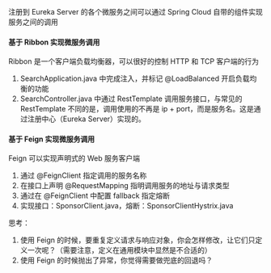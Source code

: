 注册到 Eureka Server 的各个微服务之间可以通过 Spring Cloud 自带的组件实现服务之间的调用

#### 基于 Ribbon 实现微服务调用

Ribbon 是一个客户端负载均衡器，可以很好的控制 HTTP 和 TCP 客户端的行为

1. SearchApplication.java 中完成注入，并标记 @LoadBalanced 开启负载均衡的功能
2. SearchController.java 中通过 RestTemplate 调用服务接口，与常见的 RestTemplate 不同的是，调用使用的不再是 ip + port，而是服务名。这是通过注册中心（Eureka Server）实现的。

#### 基于 Feign 实现微服务调用

Feign 可以实现声明式的 Web 服务客户端

1. 通过 @FeignClient 指定调用的服务名称
2. 在接口上声明 @RequestMapping 指明调用服务的地址与请求类型
3. 通过在 @FeignClient 中配置 fallback 指定熔断
4. 实现接口：SponsorClient.java，熔断：SponsorClientHystrix.java

思考：

1. 使用 Feign 的时候，要重复定义请求与响应对象，你会怎样修改，让它们只定义一次呢？（需要注意，定义在通用模块中显然是不合适的）
2. 使用 Feign 的时候抛出了异常，你觉得需要做兜底的回退吗？
